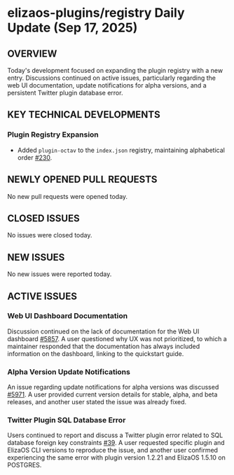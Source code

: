 # elizaos-plugins/registry Daily Update (Sep 17, 2025)
## OVERVIEW 
Today's development focused on expanding the plugin registry with a new entry. Discussions continued on active issues, particularly regarding the web UI documentation, update notifications for alpha versions, and a persistent Twitter plugin database error.

## KEY TECHNICAL DEVELOPMENTS

### Plugin Registry Expansion
*   Added `plugin-octav` to the `index.json` registry, maintaining alphabetical order [#230](https://github.com/elizaos-plugins/registry/pull/230).

## NEWLY OPENED PULL REQUESTS
No new pull requests were opened today.

## CLOSED ISSUES
No issues were closed today.

## NEW ISSUES
No new issues were reported today.

## ACTIVE ISSUES

### Web UI Dashboard Documentation
Discussion continued on the lack of documentation for the Web UI dashboard [#5857](https://github.com/elizaos-plugins/registry/issues/5857). A user questioned why UX was not prioritized, to which a maintainer responded that the documentation has always included information on the dashboard, linking to the quickstart guide.

### Alpha Version Update Notifications
An issue regarding update notifications for alpha versions was discussed [#5971](https://github.com/elizaos-plugins/registry/issues/5971). A user provided current version details for stable, alpha, and beta releases, and another user stated the issue was already fixed.

### Twitter Plugin SQL Database Error
Users continued to report and discuss a Twitter plugin error related to SQL database foreign key constraints [#39](https://github.com/elizaos-plugins/registry/issues/39). A user requested specific plugin and ElizaOS CLI versions to reproduce the issue, and another user confirmed experiencing the same error with plugin version 1.2.21 and ElizaOS 1.5.10 on POSTGRES.